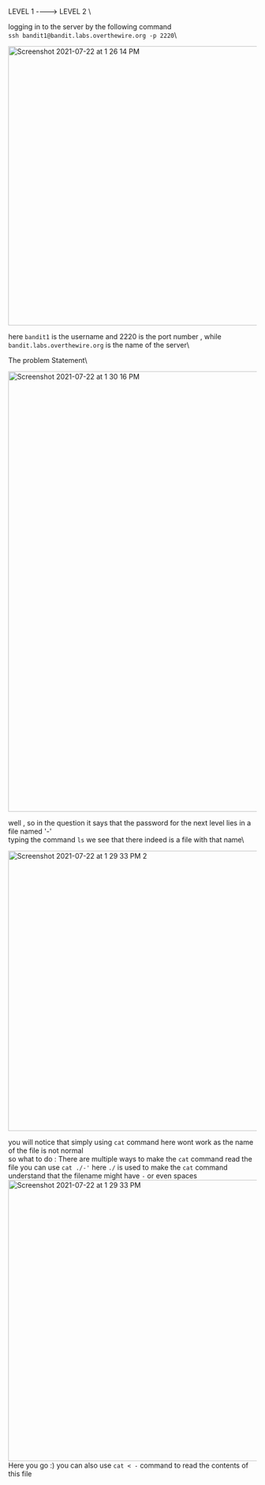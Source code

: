LEVEL 1 ----> LEVEL 2 \

logging in to the server by the following command\
`ssh bandit1@bandit.labs.overthewire.org -p 2220`\

<img width="565" alt="Screenshot 2021-07-22 at 1 26 14 PM" src="https://user-images.githubusercontent.com/74819332/126639825-11ca639d-dd90-42e1-b0d6-d6d3a4a395df.png">

here `bandit1` is the username and 2220 is the port number , while `bandit.labs.overthewire.org` is the name of the server\

The problem Statement\

<img width="891" alt="Screenshot 2021-07-22 at 1 30 16 PM" src="https://user-images.githubusercontent.com/74819332/126639406-4b00b6ea-5b61-450d-8223-e1829c8ff200.png">


well , so in the question it says that the password for the next level lies in a file named '-'\
typing the command `ls` we see that there indeed is a file with that name\

<img width="567" alt="Screenshot 2021-07-22 at 1 29 33 PM 2" src="https://user-images.githubusercontent.com/74819332/126639906-c47251e2-e038-452a-88e6-27ead4d1a0ef.png">

you will notice that simply using `cat` command here wont work as the name of the file is not normal\
so what to do : 
There are multiple ways to make the `cat` command read the file 
you can use `cat ./-'` here `./` is used to make the `cat` command understand that the filename might have `-` or even spaces\
<img width="569" alt="Screenshot 2021-07-22 at 1 29 33 PM" src="https://user-images.githubusercontent.com/74819332/126640340-50a48ae3-aedd-4c65-b6f2-4a4a47f56c98.png">
Here you go :) 
you can also use `cat < -` command to read the contents of this file 
